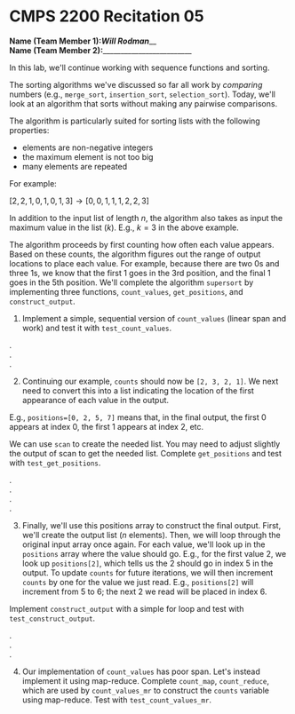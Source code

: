 # CMPS 2200  Recitation 05

**Name (Team Member 1):**___Will Rodman_____  
**Name (Team Member 2):**_________________________


In this lab, we'll continue working with sequence functions and sorting.

The sorting algorithms we've discussed so far all work by *comparing* numbers (e.g., `merge_sort`, `insertion_sort`, `selection_sort`). Today, we'll look at an algorithm that sorts without making any pairwise comparisons.

The algorithm is particularly suited for sorting lists with the following properties:
- elements are non-negative integers
- the maximum element is not too big
- many elements are repeated

For example:

$[2,2,1,0,1,0,1,3] \rightarrow [0,0,1,1,1,2,2,3]$

In addition to the input list of length $n$, the algorithm also takes as input the maximum value in the list ($k$). E.g., $k=3$ in the above example.

The algorithm proceeds by first counting how often each value appears. Based on these counts, the algorithm figures out the range of output locations to place each value. For example, because there are two 0s and three 1s, we know that the first 1 goes in the 3rd position, and the final 1 goes in the 5th position. We'll complete the algorithm `supersort` by implementing three functions, `count_values`, `get_positions`, and `construct_output`.



1. Implement a simple, sequential version of `count_values` (linear span and work) and test it with `test_count_values`.

.  
.  
.  

2. Continuing our example, `counts` should now be `[2, 3, 2, 1]`. We next need to convert this into a list indicating the location of the first appearance of each value in the output.

E.g., `positions=[0, 2, 5, 7]` means that, in the final output, the first 0 appears at index 0, the first 1 appears at index 2, etc.

We can use `scan` to create the needed list. You may need to adjust slightly the output of scan to get the needed list. Complete `get_positions` and test with `test_get_positions`.

.  
.  
.  
. 


3. Finally, we'll use this positions array to construct the final output. First, we'll create the output list ($n$ elements). Then, we will loop through the original input array once again. For each value, we'll look up in the `positions` array where the value should go. E.g., for the first value 2, we look up `positions[2]`, which tells us the 2 should go in index 5 in the output. To update `counts` for future iterations, we will then increment `counts` by one for the value we just read. E.g., `positions[2]` will increment from 5 to 6; the next 2 we read will be placed in index 6.

Implement `construct_output` with a simple for loop and test with `test_construct_output`.

.  
.  
. 

4. Our implementation of `count_values` has poor span. Let's instead implement it using map-reduce. Complete `count_map`, `count_reduce`, which are used by `count_values_mr` to construct the `counts` variable using map-reduce. Test with `test_count_values_mr`.




